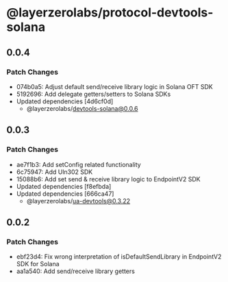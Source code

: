 # @layerzerolabs/protocol-devtools-solana

## 0.0.4

### Patch Changes

- 074b0a5: Adjust default send/receive library logic in Solana OFT SDK
- 5192696: Add delegate getters/setters to Solana SDKs
- Updated dependencies [4d6cf0d]
  - @layerzerolabs/devtools-solana@0.0.6

## 0.0.3

### Patch Changes

- ae7f1b3: Add setConfig related functionality
- 6c75947: Add Uln302 SDK
- 15088b6: Add set send & receive library logic to EndpointV2 SDK
- Updated dependencies [f8efbda]
- Updated dependencies [666ca47]
  - @layerzerolabs/ua-devtools@0.3.22

## 0.0.2

### Patch Changes

- ebf23d4: Fix wrong interpretation of isDefaultSendLibrary in EndpointV2 SDK for Solana
- aa1a540: Add send/receive library getters
